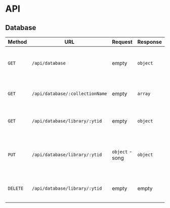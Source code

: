 # API

## Database

Method | URL | Request | Response | Description
-|-|-|-|-
`GET` | `/api/database` | empty | `object` | Returns object containing all the data from every collection in the database.
`GET` | `/api/database/:collectionName` | empty | `array` | Returns array of documents in specified collection.
`GET` | `/api/database/library/:ytid` | empty | `object` | Returns song with `ytid`. Status `404` if none found.
`PUT` | `/api/database/library/:ytid` | `object` - song | `object` | Inserts or updates song with `ytid`. Returns newly inserted/updated document.
`DELETE` | `/api/database/library/:ytid` | empty | empty | Removes song with `ytid`. Status `404` if song doesn't exist.

